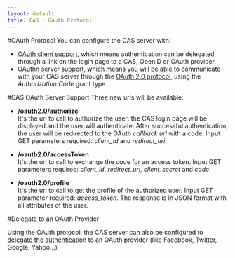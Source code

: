 ```yaml
---
layout: default
title: CAS - OAuth Protocol
---
```


#OAuth Protocol
You can configure the CAS server with:

* [OAuth client support](../integration/Delegate-Authentication.html), which means authentication can be delegated through a link on the login page to a CAS, OpenID or OAuth provider. 
* [OAuthn server support](../installation/OAuth-OpenId-Authentication.html), which means you will be able to communicate with your CAS server through the [OAuth 2.0 protocol](http://oauth.net/2/), using the *Authorization Code* grant type.

#CAS OAuth Server Support
Three new urls will be available:

* **/oauth2.0/authorize**  
It's the url to call to authorize the user: the CAS login page will be displayed and the user will authenticate. After successful authentication, the user will be redirected to the OAuth *callback url* with a code. Input GET parameters required: *client_id* and *redirect_uri*.

* **/oauth2.0/accessToken**  
It's the url to call to exchange the code for an access token. Input GET parameters required: *client_id*, *redirect_uri*, *client_secret* and *code*.

* **/oauth2.0/profile**  
It's the url to call to get the profile of the authorized user. Input GET parameter required: *access_token*. The response is in JSON format with all attributes of the user.

#Delegate to an OAuth Provider

Using the OAuth protocol, the CAS server can also be configured to [delegate the authentication](../integration/Delegate-Authentication.html) to an OAuth provider (like Facebook, Twitter, Google, Yahoo...)

